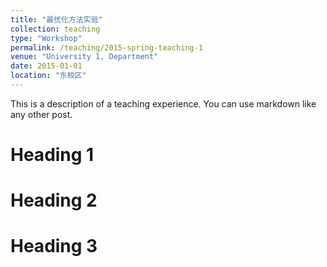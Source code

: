 ```yaml
---
title: "最优化方法实验"
collection: teaching
type: "Workshop"
permalink: /teaching/2015-spring-teaching-1
venue: "University 1, Department"
date: 2015-01-01
location: "东校区"
---
```




This is a description of a teaching experience. You can use markdown like any other post.

Heading 1
======

Heading 2
======

Heading 3
======

